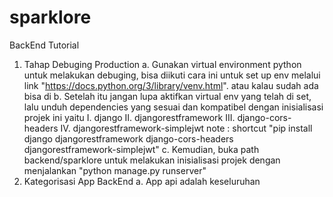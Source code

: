 # sparklore
BackEnd Tutorial
1. Tahap Debuging Production
    a. Gunakan virtual environment python untuk melakukan debuging, bisa diikuti cara ini untuk set up env melalui link "https://docs.python.org/3/library/venv.html". atau kalau sudah ada bisa di
    b. Setelah itu jangan lupa aktifkan virtual env yang telah di set, lalu unduh dependencies yang sesuai dan kompatibel dengan inisialisasi projek ini yaitu
        I. django 
        II. djangorestframework 
        III. django-cors-headers 
        IV. djangorestframework-simplejwt
    note : shortcut "pip install django djangorestframework django-cors-headers djangorestframework-simplejwt"
    c. Kemudian, buka path backend/sparklore untuk melakukan inisialisasi projek dengan menjalankan "python manage.py runserver"
2. Kategorisasi App BackEnd
    a. App api adalah keseluruhan 